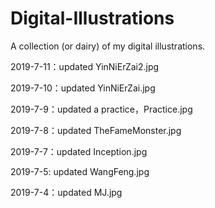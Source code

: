 # Digital-Illustrations
A collection (or dairy) of my digital illustrations.

2019-7-11：updated YinNiErZai2.jpg

2019-7-10：updated YinNiErZai.jpg

2019-7-9：updated a practice，Practice.jpg

2019-7-8：updated TheFameMonster.jpg

2019-7-7：updated Inception.jpg

2019-7-5: updated WangFeng.jpg

2019-7-4：updated MJ.jpg
